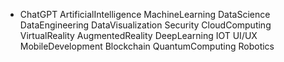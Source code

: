 * ChatGPT
ArtificialIntelligence
MachineLearning
DataScience
DataEngineering
DataVisualization
Security
CloudComputing
VirtualReality
AugmentedReality
DeepLearning
IOT
UI/UX
MobileDevelopment
Blockchain
QuantumComputing
Robotics
